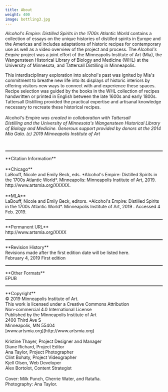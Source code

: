 ```yaml
---
title: About
weight: 400
image: bottling3.jpg
---
```


*Alcohol's Empire: Distilled Spirits in the 1700s Atlantic World*
contains a collection of essays on the unique histories of distilled
spirits in Europe and the Americas and includes adaptations of historic
recipes for contemporary use as well as a video overview of the project
and process. The *Alcohol's Empire* project was a joint effort of the
Minneapolis Institute of Art (Mia), the Wangensteen Historical Library
of Biology and Medicine (WHL) at the University of Minnesota, and Tattersall
Distilling in Minneapolis.

This interdisciplinary exploration into alcohol's past was ignited by
Mia's commitment to breathe new life into its displays of historic
interiors by offering visitors new ways to connect with and experience
these spaces. Recipe selection was guided by the books in the
WHL collection of recipes handwritten or
printed in English between the late 1600s and early 1800s. Tattersall
Distilling provided the practical expertise and artisanal knowledge
necessary to recreate these
historical recipes.
<br>
<br>
Alcohol's Empire *was created in collaboration with Tattersall
Distilling and the University of Minnesota's Wangensteen Historical
Library of Biology and Medicine. Generous support provided by donors at
the 2014 Mia Gala. (c) 2019 Minneapolis Institute of Art*
<br>

<br>
<hr style="border: .25px solid gray;" />
**Citation Information**<br>
<br>
**Chicago**
<br>
LaBouff, Nicole and Emily Beck, eds. *Alcohol's Empire: Distilled
Spirits in the 1700s Atlantic World*. Minneapolis: Minneapolis Institute
of Art, 2019. http://www.artsmia.org/XXXXX.
<br>
<br>
**MLA**
<br>
LaBouff, Nicole and Emily Beck, editors. *Alcohol's Empire: Distilled
Spirits in the 1700s Atlantic World*. Minneapolis Institute of Art, 2019
<http://www.artsmia.org/XXXXX>. Accessed 4 Feb. 2019.

<hr style="border: .25px solid gray;" />
**Permanent URL**
<br>
http://www.artsmia.org/XXXX


<hr style="border: .25px solid gray;" />
**Revision History**
<br>Revisions made after the first edition date will be listed here.
<br>
February 4, 2019
First edition
<br>
<hr style="border: .25px solid gray;" />
**Other Formats**<br>
EPUB
<br>
<hr style="border: .25px solid gray;" />
**Copyright**
<br>
© 2019 Minneapolis Institute of Art.
<br>This work is licensed under a Creative Commons Attribution
<br>Non-commercial 4.0 International License
<br>
Published by the Minneapolis Institute of Art
<br>
2400 Third Ave S
<br>
Minneapolis, MN 55404
<br>
[www.artsmia.org](http://www.artsmia.org)
<br>
<br>
Kristine Thayer, Project Designer and Manager
<br>
Diane Richard, Project Editor
<br>
Ana Taylor, Project Photographer
<br>
Clint Bohaty, Project Videographer
<br>
Kjell Olsen, Web Developer
<br>
Alex Bortolot, Content Strategist
<br>
<br>
Cover: Milk Punch, Cherrie Water, and Ratafia.
<br>
Photography: Ana
Taylor.
